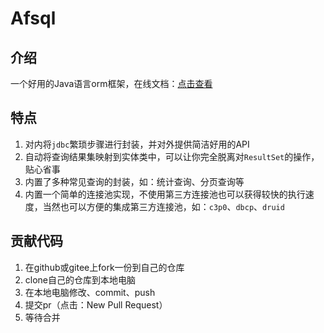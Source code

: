 # Afsql

##  介绍

一个好用的Java语言orm框架，在线文档：[点击查看](https://long-zhangming.gitee.io/afsql-desc)



## 特点

1. 对内将`jdbc`繁琐步骤进行封装，并对外提供简洁好用的API
2. 自动将查询结果集映射到实体类中，可以让你完全脱离对`ResultSet`的操作，贴心省事
3. 内置了多种常见查询的封装，如：统计查询、分页查询等
4. 内置一个简单的连接池实现，不使用第三方连接池也可以获得较快的执行速度，当然也可以方便的集成第三方连接池，如：`c3p0`、`dbcp`、`druid`



## 贡献代码

1. 在github或gitee上fork一份到自己的仓库
2. clone自己的仓库到本地电脑
3. 在本地电脑修改、commit、push
4. 提交pr（点击：New Pull Request）
5. 等待合并
